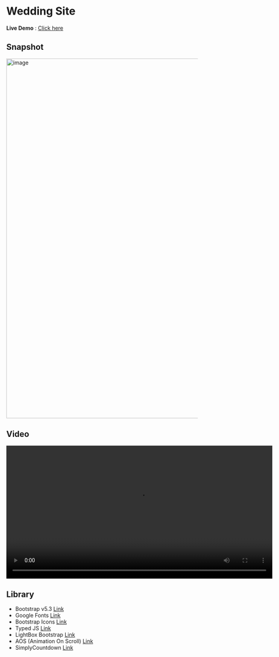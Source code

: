# Wedding Site

**Live Demo** :
[Click here](https://aishvaryaps.github.io/invitation/index.html)

## Snapshot
<img width="947" alt="image" src="https://github.com/aishvaryaps/aishvaryaps.github.io/assets/48279639/56548602-39db-4f62-9036-3435f559fc66">

## Video

<video src="img/Video Demo.mp4" width="700" controls>
</video>

## Library

- Bootstrap v5.3 [Link](https://getbootstrap.com/docs/5.3/getting-started/introduction/)
- Google Fonts [Link](https://fonts.google.com)
- Bootstrap Icons [Link](https://icons.getbotstrap.com)
- Typed JS [Link](https://typeitjs.com)
- LightBox Bootstrap [Link](https://ashleydw.github.io/lightbox/)
- AOS (Animation On Scroll) [Link](https://michalsnik.github.io/aos/)
- SimplyCountdown [Link](https://vincentloy.github.io/simplyCountdown.js/)
